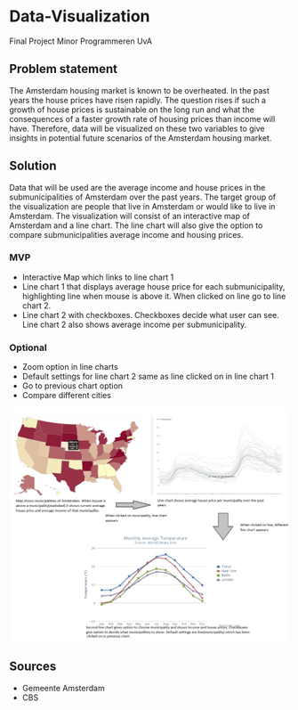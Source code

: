 # Data-Visualization
Final Project Minor Programmeren UvA

## Problem statement 
The Amsterdam housing market is known to be overheated. In the past years the house prices have risen rapidly. The question rises if such a growth of house prices is sustainable on the long run and what the consequences of a faster growth rate of housing prices than income will have. Therefore, data will be visualized on these two variables to give insights in potential future scenarios of the Amsterdam housing market.

## Solution
Data that will be used are the average income and house prices in the submunicipalities of Amsterdam over the past years.
The target group of the visualization are people that live in Amsterdam or would like to live in Amsterdam.
The visualization will consist of an interactive map of Amsterdam and a line chart. The line chart will also give the option to compare submunicipalities average income and housing prices.

### MVP
- Interactive Map which links to line chart 1
- Line chart 1 that displays average house price for each submunicipality, highlighting line when mouse is above it.  When clicked on line go to line chart 2.
- Line chart 2 with checkboxes. Checkboxes decide what user can see. Line chart 2 also shows average income per submunicipality.

### Optional
- Zoom option in line charts
- Default settings for line chart 2 same as line clicked on in line chart 1
- Go to previous chart option
- Compare different cities

![What is this](/doc/Visualization.png)

## Sources
- Gemeente Amsterdam
- CBS
